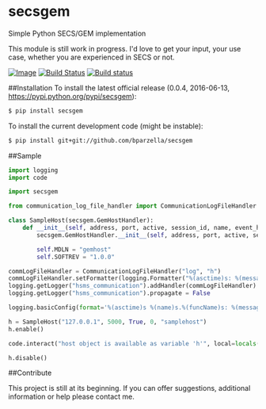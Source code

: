 # secsgem
Simple Python SECS/GEM implementation

This module is still work in progress. I'd love to get your input, your use case, whether you are experienced in SECS or not.

[![Image](https://readthedocs.org/projects/secsgem/badge/)](http://secsgem.readthedocs.org/en/latest/) 
[![Build Status](https://travis-ci.org/bparzella/secsgem.svg?branch=master)](https://travis-ci.org/bparzella/secsgem) 
[![Build status](https://ci.appveyor.com/api/projects/status/43y437avx1xkca2h?svg=true)](https://ci.appveyor.com/project/bparzella/secsgem)


##Installation
To install the latest official release (0.0.4, 2016-06-13, https://pypi.python.org/pypi/secsgem):

```bash
$ pip install secsgem
```

To install the current development code (might be instable):

```bash
$ pip install git+git://github.com/bparzella/secsgem
```

##Sample

```python
import logging
import code

import secsgem

from communication_log_file_handler import CommunicationLogFileHandler

class SampleHost(secsgem.GemHostHandler):
    def __init__(self, address, port, active, session_id, name, event_handler=None, custom_connection_handler=None):
        secsgem.GemHostHandler.__init__(self, address, port, active, session_id, name, event_handler, custom_connection_handler)

        self.MDLN = "gemhost"
        self.SOFTREV = "1.0.0"

commLogFileHandler = CommunicationLogFileHandler("log", "h")
commLogFileHandler.setFormatter(logging.Formatter("%(asctime)s: %(message)s"))
logging.getLogger("hsms_communication").addHandler(commLogFileHandler)
logging.getLogger("hsms_communication").propagate = False

logging.basicConfig(format='%(asctime)s %(name)s.%(funcName)s: %(message)s', level=logging.DEBUG)

h = SampleHost("127.0.0.1", 5000, True, 0, "samplehost")
h.enable()

code.interact("host object is available as variable 'h'", local=locals())

h.disable()
```

##Contribute

This project is still at its beginning. If you can offer suggestions, additional information or help please contact me.
